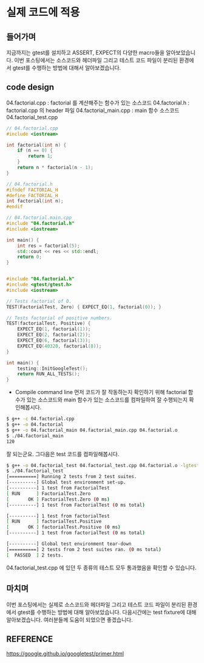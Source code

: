 # 실제 코드에 적용
## 들어가며
지금까지는 gtest를 설치하고 ASSERT, EXPECT의 다양한 macro들을 알아보았습니다. 이번 포스팅에서는 소스코드와 헤더파일 그리고 테스트 코드 파일이 분리된 환경에서 gtest를 수행하는 방법에 대해서 알아보겠습니다.

## code design
04.factorial.cpp : factorial 를 계산해주는 함수가 있는 소스코드
04.factorial.h : factorial.cpp 의 header 파일
04.factorial_main.cpp : main 함수 소스코드
04.factorial_test.cpp

```cpp
// 04.factorial.cpp
#include <iostream>

int factorial(int n) {
    if (n == 0) {
        return 1;
    }
    return n * factorial(n - 1);
}
```

```cpp
// 04.factorial.h
#ifndef FACTORIAL_H
#define FACTORIAL_H
int factorial(int n);
#endif

```

```cpp
// 04.factorial.main.cpp
#include "04.factorial.h"
#include <iostream>

int main() {
    int res = factorial(5);
    std::cout << res << std::endl;
    return 0;
}
```

```cpp

#include "04.factorial.h"
#include <gtest/gtest.h>
#include <iostream>

// Tests factorial of 0.
TEST(FactorialTest, Zero) { EXPECT_EQ(1, factorial(0)); }

// Tests factorial of positive numbers.
TEST(factorialTest, Positive) {
    EXPECT_EQ(1, factorial(1));
    EXPECT_EQ(2, factorial(2));
    EXPECT_EQ(6, factorial(3));
    EXPECT_EQ(40320, factorial(8));
}

int main() {
    testing::InitGoogleTest();
    return RUN_ALL_TESTS();
}
```

- Compile command line
먼저 코드가 잘 작동하는지 확인하기 위해 factorial 함수가 있는 소스코드와 main 함수가 있는 소스코드를 컴파일하여 잘 수행되는지 확인해봅시다.
```bash
$ g++ -c 04.factorial.cpp
$ g++ -o 04.factorial
$ g++ -o 04.factorial_main 04.factorial_main.cpp 04.factorial.o
$ ./04.factorial_main
120
```
잘 되는군요. 그다음은 test 코드를 컴파일해봅시다.

```bash
$ g++ -o 04.factorial_test 04.factorial_test.cpp 04.factorial.o -lgtest -std=c++14
$ ./04.factorial_test
[==========] Running 2 tests from 2 test suites.
[----------] Global test environment set-up.
[----------] 1 test from FactorialTest
[ RUN      ] FactorialTest.Zero
[       OK ] FactorialTest.Zero (0 ms)
[----------] 1 test from FactorialTest (0 ms total)

[----------] 1 test from factorialTest
[ RUN      ] factorialTest.Positive
[       OK ] factorialTest.Positive (0 ms)
[----------] 1 test from factorialTest (0 ms total)

[----------] Global test environment tear-down
[==========] 2 tests from 2 test suites ran. (0 ms total)
[  PASSED  ] 2 tests.
```
04.factorial_test.cpp 에 있던 두 종류의 테스트 모두 통과했음을 확인할 수 있습니다.

## 마치며
이번 포스팅에서는 실제로 소스코드와 헤더파일 그리고 테스트 코드 파일이 분리된 환경에서 gtest를 수행하는 방법에 대해 알아보았습니다. 다음시간에는 test fixture에 대해 알아보겠습니다. 여러분들께 도움이 되었으면 좋겠습니다.

## REFERENCE
https://google.github.io/googletest/primer.html
